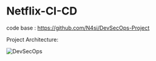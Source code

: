 # Netflix-CI-CD

code base : https://github.com/N4si/DevSecOps-Project

Project Architecture:

![DevSecOps](https://github.com/user-attachments/assets/db86bba7-55d4-4b93-a7ea-befd5a981b7c)
